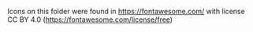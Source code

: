 Icons on this folder were found in https://fontawesome.com/ with license CC BY 4.0 (https://fontawesome.com/license/free)
